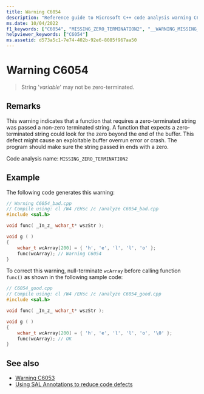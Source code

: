 ```yaml
---
title: Warning C6054
description: "Reference guide to Microsoft C++ code analysis warning C6054."
ms.date: 10/04/2022
f1_keywords: ["C6054", "MISSING_ZERO_TERMINATION2", "__WARNING_MISSING_ZERO_TERMINATION2"]
helpviewer_keywords: ["C6054"]
ms.assetid: d573a5c1-7e74-402b-92e6-8085f967aa50
---
```

# Warning C6054

> String '*variable*' may not be zero-terminated.

## Remarks

This warning indicates that a function that requires a zero-terminated string was passed a non-zero terminated string. A function that expects a zero-terminated string could look for the zero beyond the end of the buffer. This defect might cause an exploitable buffer overrun error or crash. The program should make sure the string passed in ends with a zero.

Code analysis name: `MISSING_ZERO_TERMINATION2`

## Example

The following code generates this warning:

```cpp
// Warning C6054_bad.cpp
// Compile using: cl /W4 /EHsc /c /analyze C6054_bad.cpp
#include <sal.h>

void func( _In_z_ wchar_t* wszStr );

void g ( )
{
    wchar_t wcArray[200] = { 'h', 'e', 'l', 'l', 'o' };
    func(wcArray); // Warning C6054
}
```

To correct this warning, null-terminate `wcArray` before calling function `func()` as shown in the following sample code:

```cpp
// C6054_good.cpp
// Compile using: cl /W4 /EHsc /c /analyze C6054_good.cpp
#include <sal.h>

void func( _In_z_ wchar_t* wszStr );

void g ( )
{
    wchar_t wcArray[200] = { 'h', 'e', 'l', 'l', 'o', '\0' };
    func(wcArray); // OK
}
```

## See also

- [Warning C6053](../code-quality/c6053.md)
- [Using SAL Annotations to reduce code defects](using-sal-annotations-to-reduce-c-cpp-code-defects.md)
